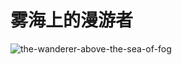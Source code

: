 # 雾海上的漫游者

![the-wanderer-above-the-sea-of-fog][the-wanderer-above-the-sea-of-fog-image]

[the-wanderer-above-the-sea-of-fog-image]: /images/the-wanderer-above-the-sea-of-fog.jpg